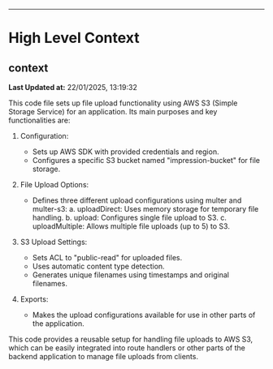 

---
# High Level Context
## context
**Last Updated at:** 22/01/2025, 13:19:32

This code file sets up file upload functionality using AWS S3 (Simple Storage Service) for an application. Its main purposes and key functionalities are:

1. Configuration:
   - Sets up AWS SDK with provided credentials and region.
   - Configures a specific S3 bucket named "impression-bucket" for file storage.

2. File Upload Options:
   - Defines three different upload configurations using multer and multer-s3:
     a. uploadDirect: Uses memory storage for temporary file handling.
     b. upload: Configures single file upload to S3.
     c. uploadMultiple: Allows multiple file uploads (up to 5) to S3.

3. S3 Upload Settings:
   - Sets ACL to "public-read" for uploaded files.
   - Uses automatic content type detection.
   - Generates unique filenames using timestamps and original filenames.

4. Exports:
   - Makes the upload configurations available for use in other parts of the application.

This code provides a reusable setup for handling file uploads to AWS S3, which can be easily integrated into route handlers or other parts of the backend application to manage file uploads from clients.
